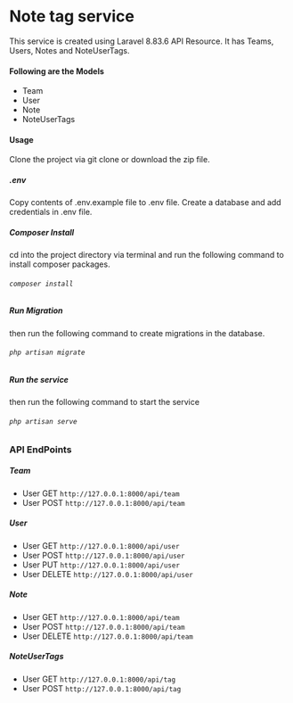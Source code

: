 # Note tag service
This service is created using Laravel 8.83.6 API Resource. It has Teams, Users, Notes and NoteUserTags.

#### Following are the Models
* Team
* User
* Note
* NoteUserTags

#### Usage
Clone the project via git clone or download the zip file.

##### .env
Copy contents of .env.example file to .env file. Create a database and add credentials in .env file.
##### Composer Install
cd into the project directory via terminal and run the following command to install composer packages.
###### `composer install`
##### Run Migration
then run the following command to create migrations in the database.
###### `php artisan migrate`
##### Run the service
then run the following command to start the service
###### `php artisan serve`

### API EndPoints
##### Team
* User GET `http://127.0.0.1:8000/api/team`
* User POST `http://127.0.0.1:8000/api/team`
##### User
* User GET `http://127.0.0.1:8000/api/user`
* User POST `http://127.0.0.1:8000/api/user`
* User PUT `http://127.0.0.1:8000/api/user`
* User DELETE `http://127.0.0.1:8000/api/user`
##### Note
* User GET `http://127.0.0.1:8000/api/team`
* User POST `http://127.0.0.1:8000/api/team`
* User DELETE `http://127.0.0.1:8000/api/team`
##### NoteUserTags
* User GET `http://127.0.0.1:8000/api/tag`
* User POST `http://127.0.0.1:8000/api/tag`